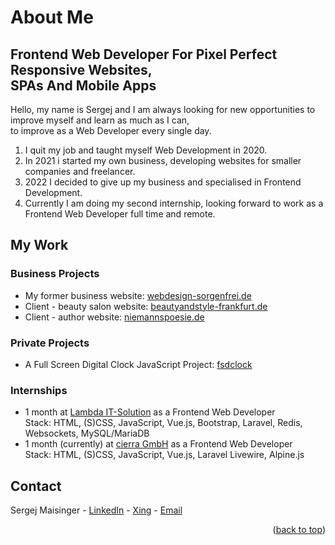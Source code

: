 # About Me

## Frontend Web Developer For Pixel Perfect Responsive Websites,<br>SPAs And Mobile Apps

Hello, my name is Sergej and I am always looking for new opportunities to improve myself and learn as much as I can,<br>to improve as a Web Developer every single day.

1. I quit my job and taught myself Web Development in 2020.
2. In 2021 i started my own business, developing websites for smaller companies and freelancer.
3. 2022 I decided to give up my business and specialised in Frontend Development.
4. Currently I am doing my second internship, looking forward to work as a Frontend Web Developer full time and remote.

## My Work

### Business Projects

* My former business website: [webdesign-sorgenfrei.de](https://webdesign-sorgenfrei.w3bdev.de)
* Client - beauty salon website: [beautyandstyle-frankfurt.de](https://beautyandstyle.w3bdev.de)
* Client - author website: [niemannspoesie.de](https://niemannspoesie.w3bdev.de)


### Private Projects

* A Full Screen Digital Clock JavaScript Project: [fsdclock](fsdclock.w3bdev.de)


### Internships

* 1 month at [Lambda IT-Solution](https://www.lambda-it.de/) as a Frontend Web Developer<br>Stack: HTML, (S)CSS, JavaScript, Vue.js, Bootstrap, Laravel, Redis, Websockets, MySQL/MariaDB
* 1 month (currently) at [cierra GmbH](https://cierra.de/) as a Frontend Web Developer<br>Stack: HTML, (S)CSS, JavaScript, Vue.js, Laravel Livewire, Alpine.js


## Contact

Sergej Maisinger - [LinkedIn](https://www.linkedin.com/in/sergejmaisinger/) - [Xing](https://www.xing.com/profile/Sergej_Maisinger/cv) - [Email](mailto:maisinger@w3bdev.de)

<p align="right">(<a href="#top">back to top</a>)</p>
